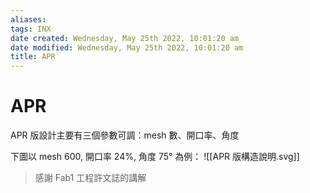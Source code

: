 ```yaml
---
aliases: 
tags: INX 
date created: Wednesday, May 25th 2022, 10:01:20 am
date modified: Wednesday, May 25th 2022, 10:01:20 am
title: APR
---
```


# APR

APR 版設計主要有三個參數可調：mesh 數、開口率、角度

下圖以 mesh 600, 開口率 24%, 角度 75° 為例：
![[APR 版構造說明.svg]]
> 感謝 Fab1 工程許文誌的講解